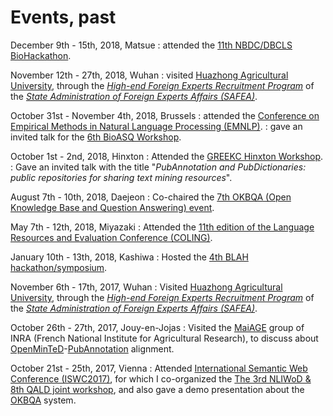 # Events, past

December 9th - 15th, 2018, Matsue
: attended the [11th NBDC/DBCLS BioHackathon](http://2018.biohackathon.org/).

November 12th - 27th, 2018, Wuhan
: visited [Huazhong Agricultural University](http://www.hzau.edu.cn/), through the [_High-end Foreign Experts Recruitment Program_](http://en.safea.gov.cn/2013-09/08/content_16997157.htm) of the [_State Administration of Foreign Experts Affairs (SAFEA)_](http://en.safea.gov.cn/).

October 31st - November 4th, 2018, Brussels
: attended the [Conference on Empirical Methods in Natural Language Processing (EMNLP)](http://emnlp2018.org/).
: gave an invited talk for the [6th BioASQ Workshop](http://bioasq.org/workshop).

October 1st - 2nd, 2018, Hinxton
: Attended the [GREEKC Hinxton Workshop](http://greekc.org/activity/hinxton-workshop/).
: Gave an invited talk with the title "_PubAnnotation and PubDictionaries: public repositories for sharing text mining resources_".

August 7th - 10th, 2018, Daejeon
: Co-chaired the [7th OKBQA (Open Knowledge Base and Question Answering) event](http://7.okbqa.org/).

May 7th - 12th, 2018, Miyazaki
: Attended the [11th edition of the Language Resources and Evaluation Conference (COLING)](http://lrec2018.lrec-conf.org).

January 10th - 13th, 2018, Kashiwa
: Hosted the [4th BLAH hackathon/symposium](http://blah4.linkedannotation.org).

November 6th - 17th, 2017, Wuhan
: Visited [Huazhong Agricultural University](http://www.hzau.edu.cn/), through the [_High-end Foreign Experts Recruitment Program_](http://en.safea.gov.cn/2013-09/08/content_16997157.htm) of the [_State Administration of Foreign Experts Affairs (SAFEA)_](http://en.safea.gov.cn/).

October 26th - 27th, 2017, Jouy-en-Jojas
: Visited the [MaiAGE](http://maiage.jouy.inra.fr/?q=en/node/430) group of INRA (French National Institute for Agricultural Research), to discuss about [OpenMinTeD](http://openminted.eu/)-[PubAnnotation](http://pubannotation.org) alignment.

October 21st - 25th, 2017, Vienna
: Attended [International Semantic Web Conference (ISWC2017)](https://iswc2017.semanticweb.org/), for which I co-organized the [The 3rd NLIWoD & 8th QALD joint workshop](http://2017.nliwod.org/), and also gave a demo presentation about the [OKBQA](http://www.okbqa.org/) system.

